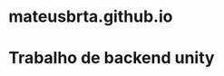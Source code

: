 # mateusbrta.github.io
<html>
    <head></head>
    <body>
        <h1>Trabalho de backend unity</h1>
    </body>
</html>
